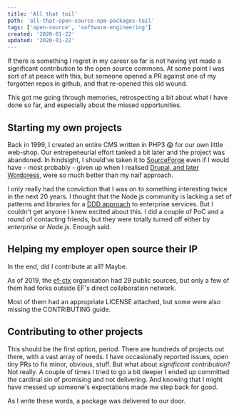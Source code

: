 ```yaml
---
title: 'All that toil'
path: 'all-that-open-source-npm-packages-toil'
tags: ['open-source', 'software-engineering']
created: '2020-01-22'
updated: '2020-01-22'
---
```


If there is something I regret in my career so far is not having yet made a significant contribution to the open source commons. At some point I was sort of at peace with this, but someone opened a PR against one of my forgotten repos in github, and that re-opened this old wound.

<!-- abstract -->

This got me going through memories, retrospecting a bit about what I have done so far, and especially about the missed opportunities.

## Starting my own projects

Back in 1999, I created an entire CMS written in PHP3 :scream: for our own little web-shop. Our entrepeneurial effort tanked a bit later and the project was abandoned. In hindsight, I should've taken it to [SourceForge](https://sourceforge.net/) even if I would have - most probably - given up when I realised [Drupal, and later Wordpress](https://enonic.com/blog/the-history-of-cms--what-has-happened), were so much better than my naif approach.

I only really had the conviction that I was on to something interesting twice in the next 20 years. I thought that the Node.js community is lacking a set of patterns and libraries for a [DDD approach](https://khalilstemmler.com/articles/domain-driven-design-intro/) to enterprise services. But I couldn't get anyone I knew excited about this. I did a couple of PoC and a round of contacting friends, but they were totally turned off either by _enterprise_ or _Node.js_. Enough said.

## Helping my employer open source their IP

In the end, did I contribute at all? Maybe.

As of 2019, the [ef-ctx](https://github.com/ef-ctx/?q=&type=source) organisation had 29 public sources, but only a few of them had forks outside EF's direct collaboration network.

Most of them had an appropriate LICENSE attached, but some were also missing the CONTRIBUTING guide.



## Contributing to other projects

This should be the first option, period. There are hundreds of projects out there, with a vast array of needs. I have occasionally reported issues, open tiny PRs to fix minor, obvious, stuff. But what about _significant contribution_? Not really. A couple of times I tried to go a bit deeper I ended up committed the cardinal sin of promising and not delivering. And knowing that I might have messed up someone's expectations made me step back for good.

As I write these words, a package was delivered to our door.
